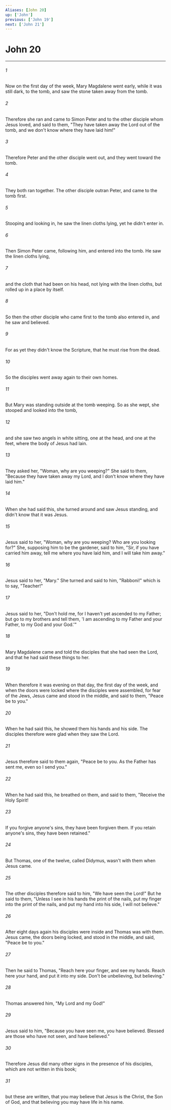 ```yaml
---
Aliases: [John 20]
up: ['John']
previous: ['John 19']
next: ['John 21']
---
```

# John 20
***





###### 1 

Now on the first day of the week, Mary Magdalene went early, while it was still dark, to the tomb, and saw the stone taken away from the tomb. 



###### 2 

Therefore she ran and came to Simon Peter and to the other disciple whom Jesus loved, and said to them, "They have taken away the Lord out of the tomb, and we don't know where they have laid him!" 



###### 3 

Therefore Peter and the other disciple went out, and they went toward the tomb. 



###### 4 

They both ran together. The other disciple outran Peter, and came to the tomb first. 



###### 5 

Stooping and looking in, he saw the linen cloths lying, yet he didn't enter in. 



###### 6 

Then Simon Peter came, following him, and entered into the tomb. He saw the linen cloths lying, 



###### 7 

and the cloth that had been on his head, not lying with the linen cloths, but rolled up in a place by itself. 



###### 8 

So then the other disciple who came first to the tomb also entered in, and he saw and believed. 



###### 9 

For as yet they didn't know the Scripture, that he must rise from the dead. 



###### 10 

So the disciples went away again to their own homes. 



###### 11 

But Mary was standing outside at the tomb weeping. So as she wept, she stooped and looked into the tomb, 



###### 12 

and she saw two angels in white sitting, one at the head, and one at the feet, where the body of Jesus had lain. 



###### 13 

They asked her, "Woman, why are you weeping?" She said to them, "Because they have taken away my Lord, and I don't know where they have laid him." 



###### 14 

When she had said this, she turned around and saw Jesus standing, and didn't know that it was Jesus. 



###### 15 

Jesus said to her, "Woman, why are you weeping? Who are you looking for?" She, supposing him to be the gardener, said to him, "Sir, if you have carried him away, tell me where you have laid him, and I will take him away." 



###### 16 

Jesus said to her, "Mary." She turned and said to him, "Rabboni!" which is to say, "Teacher!" 



###### 17 

Jesus said to her, "Don't hold me, for I haven't yet ascended to my Father; but go to my brothers and tell them, 'I am ascending to my Father and your Father, to my God and your God.'" 



###### 18 

Mary Magdalene came and told the disciples that she had seen the Lord, and that he had said these things to her. 



###### 19 

When therefore it was evening on that day, the first day of the week, and when the doors were locked where the disciples were assembled, for fear of the Jews, Jesus came and stood in the middle, and said to them, "Peace be to you." 



###### 20 

When he had said this, he showed them his hands and his side. The disciples therefore were glad when they saw the Lord. 



###### 21 

Jesus therefore said to them again, "Peace be to you. As the Father has sent me, even so I send you." 



###### 22 

When he had said this, he breathed on them, and said to them, "Receive the Holy Spirit! 



###### 23 

If you forgive anyone's sins, they have been forgiven them. If you retain anyone's sins, they have been retained." 



###### 24 

But Thomas, one of the twelve, called Didymus, wasn't with them when Jesus came. 



###### 25 

The other disciples therefore said to him, "We have seen the Lord!" But he said to them, "Unless I see in his hands the print of the nails, put my finger into the print of the nails, and put my hand into his side, I will not believe." 



###### 26 

After eight days again his disciples were inside and Thomas was with them. Jesus came, the doors being locked, and stood in the middle, and said, "Peace be to you." 



###### 27 

Then he said to Thomas, "Reach here your finger, and see my hands. Reach here your hand, and put it into my side. Don't be unbelieving, but believing." 



###### 28 

Thomas answered him, "My Lord and my God!" 



###### 29 

Jesus said to him, "Because you have seen me, you have believed. Blessed are those who have not seen, and have believed." 



###### 30 

Therefore Jesus did many other signs in the presence of his disciples, which are not written in this book; 



###### 31 

but these are written, that you may believe that Jesus is the Christ, the Son of God, and that believing you may have life in his name.
